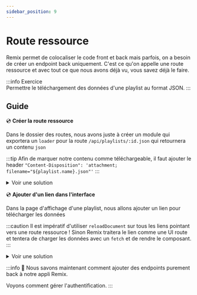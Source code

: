 ```yaml
---
sidebar_position: 9
---
```


# Route ressource

Remix permet de colocaliser le code front et back mais parfois, on a besoin de créer un endpoint back uniquement. C'est ce qu'on appelle une route ressource et avec tout ce que nous avons déjà vu, vous savez déjà le faire.

:::info Exercice  
Permettre le téléchargement des données d'une playlist au format JSON.
:::

## Guide

💿 **Créer la route ressource**

Dans le dossier des routes, nous avons juste à créer un module qui exportera un `loader` pour la route `/api/playlists/:id.json` qui retournera un contenu `json`

:::tip
Afin de marquer notre contenu comme téléchargeable, il faut ajouter le header `"Content-Disposition": 'attachment; filename="${playlist.name}.json"'`
:::

<details>
  <summary>Voir une solution</summary>

```tsx title="app/routes/api.playlists.$id[.]json.ts"
import { json, LoaderArgs } from "@remix-run/node";
import { playlists } from "~/repositories/playlist-repository.server";

export const loader = async ({ params: { id = "" } }: LoaderArgs) => {
  const playlist = await playlists.find(id);

  if (!playlist) {
    return json({ error: "playlist not found" }, { status: 404 });
  }

  return json(
    { playlist },
    {
      headers: {
        "Content-Disposition": `attachment; filename="${playlist.name}.json"`,
      },
    }
  );
};
```

</details>

💿 **Ajouter d'un lien dans l'interface**

Dans la page d'affichage d'une playlist, nous allons ajouter un lien pour télécharger les données

:::caution
Il est impératif d'utiliser `reloadDocument` sur tous les liens pointant vers une route ressource !
Sinon Remix traitera le lien comme une UI route et tentera de charger les données avec un `fetch` et de rendre le composant.
:::

<details>
  <summary>Voir une solution</summary>

```tsx title="app/routes/_layout.playlists.$id.(edit).tsx"
import { Link } from "@remix-run/react";

export default function Playlists() {
  // ...
  <Link to={`/api/playlists/${playlist.id}.json`} reloadDocument download>
    Download as JSON
  </Link>;
  // ...
}
```

</details>

:::info 👏 Nous savons maintenant comment ajouter des endpoints purement back à notre appli Remix.

Voyons comment gérer l'authentification.
:::
